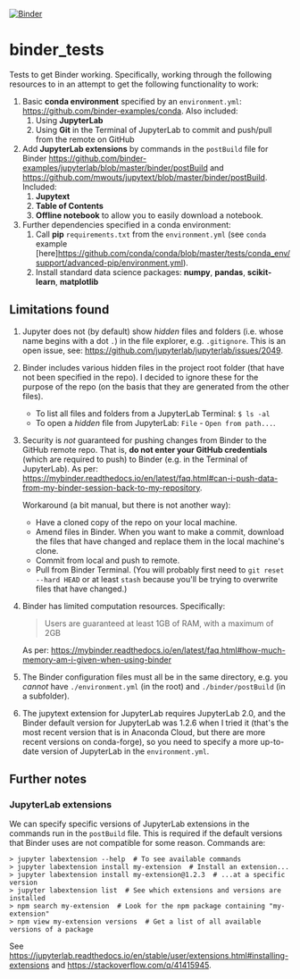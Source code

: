 [![Binder](https://mybinder.org/badge_logo.svg)](https://mybinder.org/v2/gh/A-Breeze/binder_tests/vscode?urlpath=lab)

# binder_tests
Tests to get Binder working. Specifically, working through the following resources to in an attempt to get the following functionality to work:
1. Basic **conda environment** specified by an `environment.yml`: <https://github.com/binder-examples/conda>. Also included:
    1. Using **JupyterLab**
    1. Using **Git** in the Terminal of JupyterLab to commit and push/pull from the remote on GitHub
2. Add **JupyterLab extensions** by commands in the `postBuild` file for Binder <https://github.com/binder-examples/jupyterlab/blob/master/binder/postBuild> and <https://github.com/mwouts/jupytext/blob/master/binder/postBuild>. Included:
    1. **Jupytext**
    1. **Table of Contents**
    1. **Offline notebook** to allow you to easily download a notebook.
3. Further dependencies specified in a conda environment:
    1. Call **pip** `requirements.txt` from the `environment.yml` (see `conda` example [here]<https://github.com/conda/conda/blob/master/tests/conda_env/support/advanced-pip/environment.yml>).
    1. Install standard data science packages: **numpy**, **pandas**, **scikit-learn**, **matplotlib**

## Limitations found
1. Jupyter does not (by default) show *hidden* files and folders (i.e. whose name begins with a dot `.`) in the file explorer, e.g. `.gitignore`. This is an open issue, see: <https://github.com/jupyterlab/jupyterlab/issues/2049>.
1. Binder includes various hidden files in the project root folder (that have not been specified in the repo). I decided to ignore these for the purpose of the repo (on the basis that they are generated from the other files).
    - To list all files and folders from a JupyterLab Terminal: `$ ls -al`
    - To open a *hidden* file from JupyterLab: `File` - `Open from path...`.
1. Security is *not* guaranteed for pushing changes from Binder to the GitHub remote repo. That is, **do not enter your GitHub credentials** (which are required to push) to Binder (e.g. in the Terminal of JupyterLab). As per: <https://mybinder.readthedocs.io/en/latest/faq.html#can-i-push-data-from-my-binder-session-back-to-my-repository>. 
    
    Workaround (a bit manual, but there is not another way):
    - Have a cloned copy of the repo on your local machine.
    - Amend files in Binder. When you want to make a commit, download the files that have changed and replace them in the local machine's clone.
    - Commit from local and push to remote.
    - Pull from Binder Terminal. (You will probably first need to `git reset --hard HEAD` or at least `stash` because you'll be trying to overwrite files that have changed.)
1. Binder has limited computation resources. Specifically:
    > Users are guaranteed at least 1GB of RAM, with a maximum of 2GB
    
    As per: <https://mybinder.readthedocs.io/en/latest/faq.html#how-much-memory-am-i-given-when-using-binder>
1. The Binder configuration files must all be in the same directory, e.g. you *cannot* have `./environment.yml` (in the root) and `./binder/postBuild` (in a subfolder).
1. The jupytext extension for JupyterLab requires JupyterLab 2.0, and the Binder default version for JupyterLab was 1.2.6 when I tried it (that's the most recent version that is in Anaconda Cloud, but there are more recent versions on conda-forge), so you need to specify a more up-to-date version of JupyterLab in the `environment.yml`.

## Further notes
### JupyterLab extensions
We can specify specific versions of JupyterLab extensions in the commands run in the `postBuild` file. This is required if the default versions that Binder uses are not compatible for some reason. Commands are:
```
> jupyter labextension --help  # To see available commands
> jupyter labextension install my-extension  # Install an extension...
> jupyter labextension install my-extension@1.2.3  # ...at a specific version
> jupyter labextension list  # See which extensions and versions are installed
> npm search my-extension  # Look for the npm package containing "my-extension"
> npm view my-extension versions  # Get a list of all available versions of a package
```
See <https://jupyterlab.readthedocs.io/en/stable/user/extensions.html#installing-extensions> and <https://stackoverflow.com/q/41415945>.



